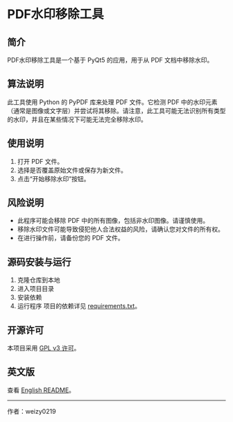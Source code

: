 # PDF水印移除工具

## 简介
PDF水印移除工具是一个基于 PyQt5 的应用，用于从 PDF 文档中移除水印。

## 算法说明
此工具使用 Python 的 PyPDF 库来处理 PDF 文件。它检测 PDF 中的水印元素（通常是图像或文字层）并尝试将其移除。请注意，此工具可能无法识别所有类型的水印，并且在某些情况下可能无法完全移除水印。

## 使用说明
1. 打开 PDF 文件。
2. 选择是否覆盖原始文件或保存为新文件。
3. 点击“开始移除水印”按钮。

## 风险说明
- 此程序可能会移除 PDF 中的所有图像，包括非水印图像。请谨慎使用。
- 移除水印文件可能导致侵犯他人合法权益的风险，请确认您对文件的所有权。
- 在进行操作前，请备份您的 PDF 文件。

## 源码安装与运行
1. 克隆仓库到本地
2. 进入项目目录
3. 安装依赖
4. 运行程序
项目的依赖详见 [requirements.txt](./requirements.txt)。

## 开源许可
本项目采用 [GPL v3 许可](LICENSE)。

## 英文版
查看 [English README](README.md)。

---

作者：weizy0219

